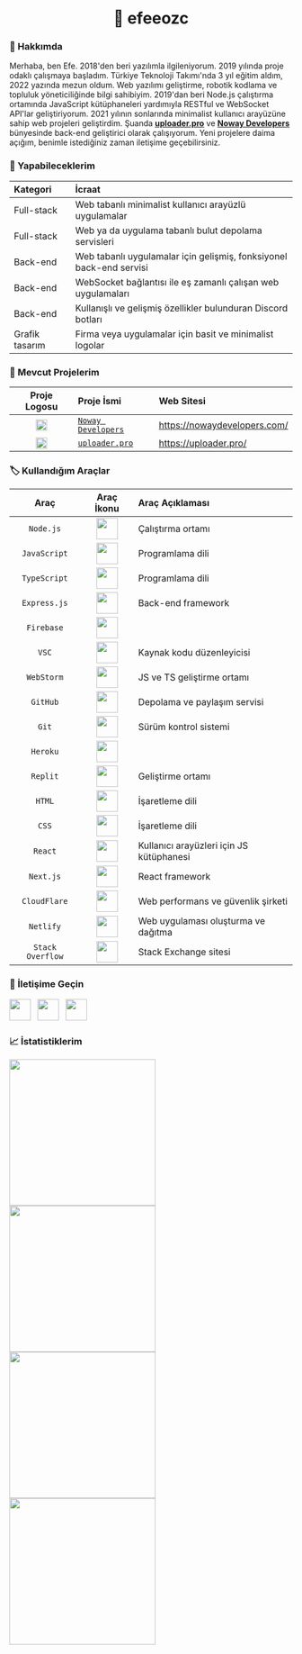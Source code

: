 <h1 align="center">🌊 efeeozc</h1>

### 🌱 Hakkımda
Merhaba, ben Efe. 2018'den beri yazılımla ilgileniyorum. 2019 yılında proje odaklı çalışmaya başladım. Türkiye Teknoloji Takımı'nda 3 yıl eğitim aldım, 2022 yazında mezun oldum. Web yazılımı geliştirme, robotik kodlama ve topluluk yöneticiliğinde bilgi sahibiyim. 2019'dan beri Node.js çalıştırma ortamında JavaScript kütüphaneleri yardımıyla RESTful ve WebSocket API'lar geliştiriyorum. 2021 yılının sonlarında minimalist kullanıcı arayüzüne sahip web projeleri geliştirdim. Şuanda [**uploader.pro**](https://uploader.pro/) ve [**Noway Developers**](https://nowaydevelopers.com/) bünyesinde back-end geliştirici olarak çalışıyorum. Yeni projelere daima açığım, benimle istediğiniz zaman iletişime geçebilirsiniz.

### 🎯 Yapabileceklerim
| Kategori           | İcraat                                                                  |
| :----------------- | :---------------------------------------------------------------------- |
| Full-stack         | Web tabanlı minimalist kullanıcı arayüzlü uygulamalar                   |
| Full-stack         | Web ya da uygulama tabanlı bulut depolama servisleri                    |
| Back-end           | Web tabanlı uygulamalar için gelişmiş, fonksiyonel back-end servisi     |
| Back-end           | WebSocket bağlantısı ile eş zamanlı çalışan web uygulamaları            |
| Back-end           | Kullanışlı ve gelişmiş özellikler bulunduran Discord botları            |
| Grafik tasarım     | Firma veya uygulamalar için basit ve minimalist logolar                 |

### 🔭 Mevcut Projelerim
| Proje Logosu                                                                                                                          | Proje İsmi                                           | Web Sitesi                           |
| :-----------------------------------------------------------------------------------------------------------------------------------: | :--------------------------------------------------- | :----------------------------------- |
| <img src="https://cdn.discordapp.com/attachments/392407913140060190/1019710592069664849/noway-blue.png" style="height: 20px;"></img>  | [`Noway Developers`](https://nowaydevelopers.com/)   | https://nowaydevelopers.com/         |
| <img src="https://cdn.discordapp.com/attachments/392407913140060190/1019710592069664849/noway-blue.png" style="height: 20px;"></img>  | [`uploader.pro`](https://uploader.pro/)              | https://uploader.pro/                |

### 🏷️ Kullandığım Araçlar
| Araç              | Araç İkonu                                                                              | Araç Açıklaması                             |
| :---------------: | :-------------------------------------------------------------------------------------: | :------------------------------------------ |
| `Node.js`         | <img src="https://skillicons.dev/icons?i=nodejs" style="height: 38px;"></img>           | Çalıştırma ortamı                           |
| `JavaScript`      | <img src="https://skillicons.dev/icons?i=js" style="height: 38px;"></img>               | Programlama dili                            |
| `TypeScript`      | <img src="https://skillicons.dev/icons?i=ts" style="height: 38px;"></img>               | Programlama dili                            |
| `Express.js`      | <img src="https://skillicons.dev/icons?i=express" style="height: 38px;"></img>          | Back-end framework                          |
| `Firebase`        | <img src="https://skillicons.dev/icons?i=firebase" style="height: 38px;"></img>         |                                             |
| `VSC`             | <img src="https://skillicons.dev/icons?i=vscode" style="height: 38px;"></img>           | Kaynak kodu düzenleyicisi                   |
| `WebStorm`        | <img src="https://i.imgur.com/dO2cUyV.png" style="height: 38px;"></img>                 | JS ve TS geliştirme ortamı                  |
| `GitHub`          | <img src="https://skillicons.dev/icons?i=github" style="height: 38px;"></img>           | Depolama ve paylaşım servisi                |
| `Git`             | <img src="https://skillicons.dev/icons?i=git" style="height: 38px;"></img>              | Sürüm kontrol sistemi                       |
| `Heroku`          | <img src="https://skillicons.dev/icons?i=heroku" style="height: 38px;"></img>           |                                             |
| `Replit`          | <img src="https://i.imgur.com/vKaOKgT.jpg" style="height: 38px;"></img>                 | Geliştirme ortamı                           |
| `HTML`            | <img src="https://skillicons.dev/icons?i=html" style="height: 38px;"></img>             | İşaretleme dili                             |
| `CSS`             | <img src="https://skillicons.dev/icons?i=css" style="height: 38px;"></img>              | İşaretleme dili                             |
| `React`           | <img src="https://skillicons.dev/icons?i=react" style="height: 38px;"></img>            | Kullanıcı arayüzleri için JS kütüphanesi    |
| `Next.js`         | <img src="https://skillicons.dev/icons?i=nextjs" style="height: 38px;"></img>           | React framework                             |
| `CloudFlare`      | <img src="https://skillicons.dev/icons?i=cloudflare" style="height: 38px;"></img>       | Web performans ve güvenlik şirketi          |
| `Netlify`         | <img src="https://skillicons.dev/icons?i=netlify" style="height: 38px;"></img>          | Web uygulaması oluşturma ve dağıtma         |
| `Stack Overflow`  | <img src="https://skillicons.dev/icons?i=stackoverflow" style="height: 38px;"></img>    | Stack Exchange sitesi                       |

### 🎏 İletişime Geçin
<a href="https://discord.com/channels/@me/697454127545974895"><img src="https://skillicons.dev/icons?i=discord" style="height: 38px;"></img></a> &nbsp; <a href="https://instagram.com/efeoezc"><img src="https://skillicons.dev/icons?i=instagram" style="height: 38px;"></img></a> &nbsp; <a href="https://twitter.com/efeeozc"><img src="https://skillicons.dev/icons?i=twitter" style="height: 38px;"></img></a>

### 📈 İstatistiklerim
<img src="https://github-readme-stats.vercel.app/api?username=efeeozc&show_icons=true&hide_title=true&theme=dark&hide_border=true" style="width: 260px;"></img>
<br><img src="https://github-readme-streak-stats.herokuapp.com/?user=efeeozc&theme=dark&hide_border=true&stroke=0000" style="width: 260px;"></img>
<br><img src="https://activity-graph.herokuapp.com/graph?username=efeeozc&bg_color=151515&color=9f9f9f&line=9f9f9f&point=FFFFFF&hide_border=true" style="width: 260px;"></img>
<br><img src="https://github-readme-stats.vercel.app/api/top-langs/?username=efeeozc&layout=compact&theme=dark&hide_border=true" style="width: 260px;"></img>
